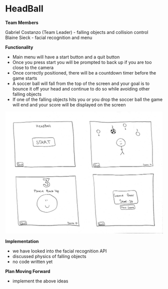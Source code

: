 # HeadBall

**Team Members**

Gabriel Costanzo (Team Leader) - falling objects and collision control    
Blaine Sieck - facial recognition and menu

**Functionality**

- Main menu will have a start button and a quit button
- Once you press start you will be prompted to back up if you are too close to the camera
- Once correctly positioned, there will be a countdown timer before the game starts
- A soccer ball will fall from the top of the screen and your goal is to bounce it off your head and continue to do so while avoiding other falling objects
- If one of the falling objects hits you or you drop the soccer ball the game will end and your score will be displayed on the screen

![](sketch.png)

**Implementation**
- we have looked into the facial recognition API
- discussed physics of falling objects
- no code written yet

**Plan Moving Forward**
- implement the above ideas
